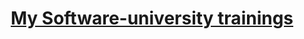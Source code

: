# <a href="https://softuni.bg/about" rel="My Software-university trainings"><p align="center"> My Software-university trainings<p>
 </a>
